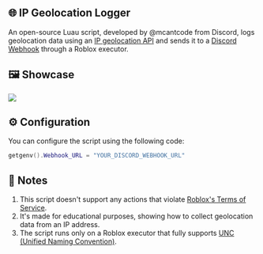 ## 🌐 IP Geolocation Logger
An open-source Luau script, developed by @mcantcode from Discord, logs geolocation data using an [IP geolocation API](https://ipapi.co/) and sends it to a [Discord Webhook](https://support.discord.com/hc/en-us/articles/228383668-Intro-to-Webhooks) through a Roblox executor.

## 🖼️ Showcase
![](https://i.ibb.co/Mybs2cPL/Screenshot-2025-02-20-19-10-22-932-edit-com-discord.jpg)

## ⚙️ Configuration
You can configure the script using the following code:
```lua
getgenv().Webhook_URL = "YOUR_DISCORD_WEBHOOK_URL"
```

## 📝 Notes
1. This script doesn't support any actions that violate [Roblox's Terms of Service](https://en.help.roblox.com/hc/en-us/articles/115004647846-Roblox-Terms-of-Use).
2. It's made for educational purposes, showing how to collect geolocation data from an IP address.
3. The script runs only on a Roblox executor that fully supports [UNC (Unified Naming Convention)](https://github.com/unified-naming-convention/NamingStandard).

